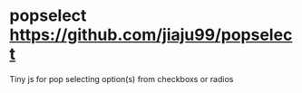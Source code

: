 # popselect https://github.com/jiaju99/popselect
Tiny js for  pop selecting option(s) from checkboxs or radios
